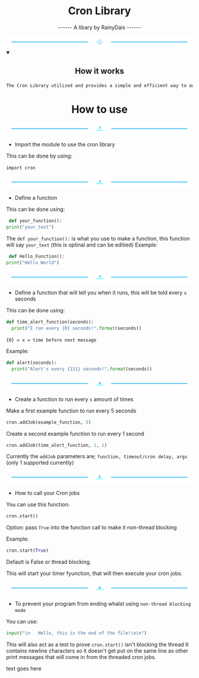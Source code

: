 <div align="center">
  
# Cron Library

 ------ A libary by RainyDais ------
<div align="center">
  <img src="Div/div.png" alt="simple divider"/>
</div> 

<div align="left">
  
<details open>
<summary> </summary>

<div align="center">
  
## How it works 

```diff
The Cron Library utilized and provides a simple and efficient way to automate tasks based on specified time intervals
```

##      

# How to use

<div align="left">

<div align="center">
  <img src="Div/1.png" alt="divider"/>
</div> 

* Import the module to use the cron library
   
This can be done by using:

`import cron`

<div align="center">
  <img src="Div/2.png" alt="divider"/>
</div> 

* Define a function

This can be done using:

```python
 def your_function():
print("your_text")
```
The `def your_function():` is what you use to make a function, this function will say `your_text` (this is optinal and can be editied)
Example:

```python
 def Hello_Function():
print("Hello World")
```

<div align="center">
  <img src="Div/3.png" alt="divider"/>
</div> 

* Define a function that will tell you when it runs, this will be told every `x` seconds 

This can be done using:

```python
def time_alert_function(seconds):
  print("I run every {0} seconds!".format(seconds))
```
`{0} = x = time before next message`

Example:
```python
def alert(seconds):
  print("Alert's every {111} seconds!".format(seconds))
```

<div align="center">
  <img src="Div/4.png" alt="divider"/>
</div> 

* Create a function to run every `x` amount of times 

Make a first example function to run every 5 seconds

```python
cron.addJob(example_function, 5)
```

Create a second example function to run every 1 second

```python
cron.addJob(time_alert_function, 1, 1)
```
Currently the `addJob` parameters are; `function, timeout/cron delay, args` (only 1 supported currently)

<div align="center">
  <img src="Div/5.png" alt="divider"/>
</div> 

* How to call your Cron jobs
  
You can use this function:

```python
cron.start()
```
  Option: pass `True` into the function call to make it non-thread blocking

  Example:
```python
cron.start(True)
```
  Default is False or thread blocking.

  This will start your timer fyunction, that will then execute your cron jobs.

<div align="center">
  <img src="Div/6.png" alt="divider"/>
</div> 

* To prevent your program from ending whalst using `non-thread blocking mode`

You can use:
```python
input("\n   Hello, this is the end of the file!\n\n")
```
This will also act as a test to prove `cron.start()` isn't blocking the thread
It contains newline characters so it doesn't get put on the same line as
other print messages that will come in from the threaded cron jobs.
 
</details>
text goes here
